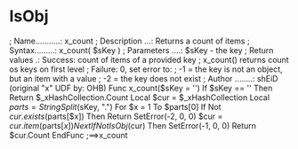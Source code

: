 # IsObj
; Name...........: x_count ; Description ...: Returns a count of items ; Syntax.........: x_count( $sKey ) ; Parameters ....: $sKey - the key ; Return values .: Success: count of items of a provided key ;                           x_count() returns count os keys on first level ;                  Failure: 0, set error to: ;                                -1 = the key is not an object, but an item with a value ;                                -2 = the key does not exist ; Author ........:  shEiD (original "x" UDF by: OHB) Func x_count($sKey = '')     If $sKey == '' Then Return $_xHashCollection.Count     Local $cur = $_xHashCollection     Local $parts = StringSplit($sKey, ".")     For $x = 1 To $parts[0]         If Not $cur.exists($parts[$x]) Then Return SetError(-2, 0, 0)         $cur = $cur.item($parts[$x])     Next     If Not IsObj($cur) Then SetError(-1, 0, 0)     Return $cur.Count EndFunc   ;==>x_count
